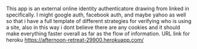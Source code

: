 This app is an external online identity authenticatore drawing from linked in specifically.
I might google auth, facebook auth, and maybe yahoo as well so that i have a full template of different strategies for verifying who is using a site, also in this way i dont believe there are any cookies and it should make everything faster overall as far as the flow of information.
URL link for heroku
https://afternoon-retreat-29900.herokuapp.com/

